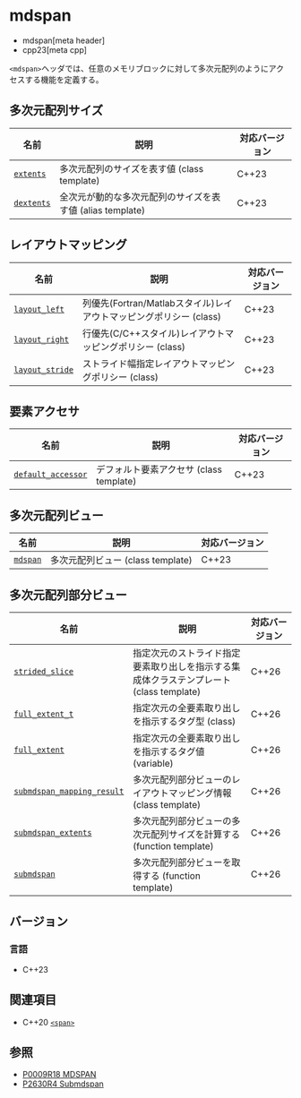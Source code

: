 # mdspan
* mdspan[meta header]
* cpp23[meta cpp]

`<mdspan>`ヘッダでは、任意のメモリブロックに対して多次元配列のようにアクセスする機能を定義する。


## 多次元配列サイズ

| 名前 | 説明 | 対応バージョン |
|------|------|-------|
| [`extents`](mdspan/extents.md)  | 多次元配列のサイズを表す値 (class template) | C++23 |
| [`dextents`](mdspan/extents.md) | 全次元が動的な多次元配列のサイズを表す値 (alias template) | C++23 |


## レイアウトマッピング

| 名前 | 説明 | 対応バージョン |
|------|------|-------|
| [`layout_left`](mdspan/layout_left.md)     | 列優先(Fortran/Matlabスタイル)レイアウトマッピングポリシー (class) | C++23 |
| [`layout_right`](mdspan/layout_right.md)   | 行優先(C/C++スタイル)レイアウトマッピングポリシー (class) | C++23 |
| [`layout_stride`](mdspan/layout_stride.md) | ストライド幅指定レイアウトマッピングポリシー (class) | C++23 |


## 要素アクセサ

| 名前 | 説明 | 対応バージョン |
|------|------|-------|
| [`default_accessor`](mdspan/default_accessor.md) | デフォルト要素アクセサ (class template) | C++23 |


## 多次元配列ビュー

| 名前 | 説明 | 対応バージョン |
|------|------|-------|
| [`mdspan`](mdspan/mdspan.md) | 多次元配列ビュー (class template) | C++23 |


## 多次元配列部分ビュー

| 名前 | 説明 | 対応バージョン |
|------|------|-------|
| [`strided_slice`](mdspan/strided_slice.md) | 指定次元のストライド指定要素取り出しを指示する集成体クラステンプレート (class template) | C++26 |
| [`full_extent_t`](mdspan/full_extent_t.md) | 指定次元の全要素取り出しを指示するタグ型 (class) | C++26 |
| [`full_extent`](mdspan/full_extent_t.md) | 指定次元の全要素取り出しを指示するタグ値 (variable) | C++26 |
| [`submdspan_mapping_result`](mdspan/submdspan_mapping_result.md) | 多次元配列部分ビューのレイアウトマッピング情報 (class template) | C++26 |
| [`submdspan_extents`](mdspan/submdspan_extents.md) | 多次元配列部分ビューの多次元配列サイズを計算する (function template) | C++26 |
| [`submdspan`](mdspan/submdspan.md) | 多次元配列部分ビューを取得する (function template) | C++26 |


## バージョン
### 言語
- C++23


## 関連項目
- C++20 [`<span>`](span.md)


## 参照
- [P0009R18 MDSPAN](https://www.open-std.org/jtc1/sc22/wg21/docs/papers/2022/p0009r18.html)
- [P2630R4 Submdspan](https://open-std.org/jtc1/sc22/wg21/docs/papers/2023/p2630r4.html)
